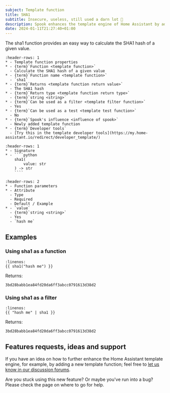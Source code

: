 ```yaml
---
subject: Template function
title: SHA1
subtitle: Insecure, useless, still used a darn lot 🙈
description: Spook enhances the template engine of Home Assistant by adding a sha1 function.
date: 2024-01-11T21:27:40+01:00
---
```


The sha1 function provides an easy way to calculate the SHA1 hash of a given value.

```{list-table}
:header-rows: 1
* - Template function properties
* - {term}`Function <template function>`
  - Calculate the SHA1 hash of a given value
* - {term}`Function name <template function>`
  - `sha1`
* - {term}`Returns <template function return value>`
  - The SHA1 hash
* - {term}`Return type <template function return type>`
  - {term}`string <string>`
* - {term}`Can be used as a filter <template filter function>`
  - Yes
* - {term}`Can be used as a test <template test function>`
  - No
* - {term}`Spook's influence <influence of spook>`
  - Newly added template function
* - {term}`Developer tools`
  - [Try this in the template developer tools](https://my.home-assistant.io/redirect/developer_template/)
```

`````{list-table}
:header-rows: 1
* - Signature
* - ````python
    sha1(
        value: str
    ) -> str
    ````
`````

```{list-table}
:header-rows: 2
* - Function parameters
* - Attribute
  - Type
  - Required
  - Default / Example
* - `value`
  - {term}`string <string>`
  - Yes
  - `hash me`
```

## Examples

### Using sha1 as a function

```{code-block} python
:linenos:
{{ sha1("hash me") }}
```

Returns:

```{code-block} python
3bd28babb1ea84fd20da6ff3abcc0791613d38d2
```

### Using sha1 as a filter

```{code-block} python
:linenos:
{{ "hash me" | sha1 }}
```

Returns:

```{code-block} python
3bd28babb1ea84fd20da6ff3abcc0791613d38d2
```

## Features requests, ideas and support

If you have an idea on how to further enhance the Home Assistant template engine, for example, by adding a new template function; feel free to [let us know in our discussion forums](https://github.com/frenck/spook/discussions).

Are you stuck using this new feature? Or maybe you've run into a bug? Please check the [](../support) page on where to go for help.
